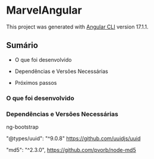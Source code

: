 # MarvelAngular

This project was generated with [Angular CLI](https://github.com/angular/angular-cli) version 17.1.1.

## Sumário

- O que foi desenvolvido

- Dependências e Versões Necessárias

- Próximos passos


### O que foi desenvolvido 



### Dependências e Versões Necessárias

ng-bootstrap

"@types/uuid": "^9.0.8"
https://github.com/uuidjs/uuid

 "md5": "^2.3.0",
 https://github.com/pvorb/node-md5
